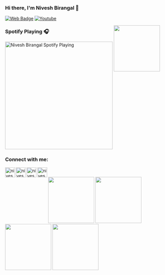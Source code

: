 ### Hi there, I'm Nivesh Birangal 👋
[![Web Badge](https://img.shields.io/badge/-niveshb.com-lighgreen?style=flat-square&logo=webmoney&logoColor=white&link=https://niveshb.com)](https://niveshb.com)
[![Youtube](https://img.shields.io/youtube/views/udY540zICDY?style=social)](https://www.youtube.com/watch?v=udY540zICDY&t=12s)

<img align="right" src='https://github.com/niveshbirangal/niveshbirangal/blob/master/source/gifs/song.gif' width="150">

### Spotify Playing 🎧
[<img src="https://spotifynowplaying.vercel.app/api/spotify-playing" alt="Nivesh Birangal Spotify Playing" width="350" />](https://open.spotify.com/user/niveshbirangal)

### Connect with me:

[<img align="left" alt="niveshb.com" width="32px" src="https://raw.githubusercontent.com/niveshbirangal/niveshbirangal/master/source/website.svg"/>][website]
[<img align="left" alt="niveshbirangal | LinkedIn" width="32px" src="https://raw.githubusercontent.com/niveshbirangal/niveshbirangal/master/source/linkedin.svg"/>][linkedin]
[<img align="left" alt="niveshbirangal | Instagram" width="32px" src="https://raw.githubusercontent.com/niveshbirangal/niveshbirangal/master/source/instagram.svg"/>][instagram]
[<img align="left" alt="niveshbirangal | YouTube" width="32px" src="https://raw.githubusercontent.com/niveshbirangal/niveshbirangal/master/source/youtube.svg"/>][youtube]
<br>
<div align="left">
<img src='https://github.com/niveshbirangal/niveshbirangal/blob/master/source/gifs/one.gif' width="150">
<img src='https://github.com/niveshbirangal/niveshbirangal/blob/master/source/gifs/one.gif' width="150">
<img src='https://github.com/niveshbirangal/niveshbirangal/blob/master/source/gifs/one.gif' width="150">
<img src='https://github.com/niveshbirangal/niveshbirangal/blob/master/source/gifs/one.gif' width="150">

</div>


    




[website]: https://niveshb.com
[youtube]: https://www.youtube.com/channel/UCpwUP_HiOyG_GHluWpQK59g?view_as=subscriber
[instagram]: https://instagram.com/neobirangal
[linkedin]: https://linkedin.com/in/niveshbirangal

